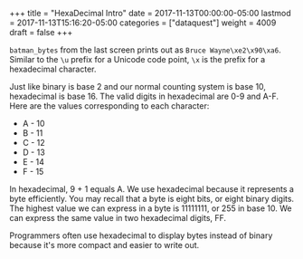 +++
title = "HexaDecimal Intro"
date = 2017-11-13T00:00:00-05:00
lastmod = 2017-11-13T15:16:20-05:00
categories = ["dataquest"]
weight = 4009
draft = false
+++

`batman_bytes` from the last screen prints out as `Bruce Wayne\xe2\x90\xa6`. Similar to the `\u` prefix for a Unicode code point, `\x` is the prefix for a hexadecimal character.

Just like binary is base 2 and our normal counting system is base 10, hexadecimal is base 16. The valid digits in hexadecimal are 0-9 and A-F. Here are the values corresponding to each character:

-   A - 10
-   B - 11
-   C - 12
-   D - 13
-   E - 14
-   F - 15

In hexadecimal, 9 + 1 equals A. We use hexadecimal because it represents a byte efficiently. You may recall that a byte is eight bits, or eight binary digits. The highest value we can express in a byte is 11111111, or 255 in base 10. We can express the same value in two hexadecimal digits, FF.

Programmers often use hexadecimal to display bytes instead of binary because it's more compact and easier to write out.
